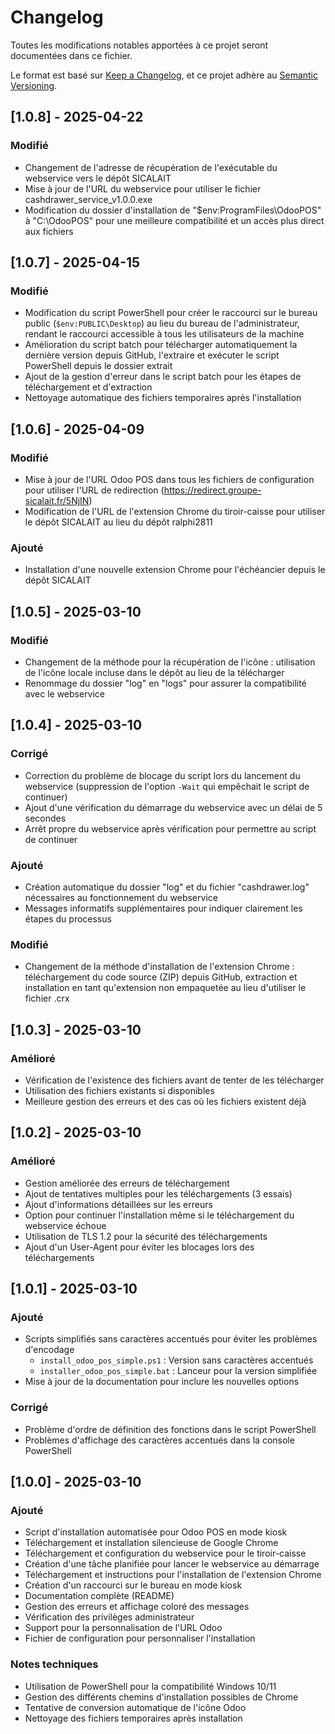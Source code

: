 # Changelog

Toutes les modifications notables apportées à ce projet seront documentées dans ce fichier.

Le format est basé sur [Keep a Changelog](https://keepachangelog.com/fr/1.0.0/),
et ce projet adhère au [Semantic Versioning](https://semver.org/spec/v2.0.0.html).

## [1.0.8] - 2025-04-22

### Modifié
- Changement de l'adresse de récupération de l'exécutable du webservice vers le dépôt SICALAIT
- Mise à jour de l'URL du webservice pour utiliser le fichier cashdrawer_service_v1.0.0.exe
- Modification du dossier d'installation de "$env:ProgramFiles\OdooPOS" à "C:\OdooPOS" pour une meilleure compatibilité et un accès plus direct aux fichiers

## [1.0.7] - 2025-04-15

### Modifié
- Modification du script PowerShell pour créer le raccourci sur le bureau public (`$env:PUBLIC\Desktop`) au lieu du bureau de l'administrateur, rendant le raccourci accessible à tous les utilisateurs de la machine
- Amélioration du script batch pour télécharger automatiquement la dernière version depuis GitHub, l'extraire et exécuter le script PowerShell depuis le dossier extrait
- Ajout de la gestion d'erreur dans le script batch pour les étapes de téléchargement et d'extraction
- Nettoyage automatique des fichiers temporaires après l'installation

## [1.0.6] - 2025-04-09

### Modifié
- Mise à jour de l'URL Odoo POS dans tous les fichiers de configuration pour utiliser l'URL de redirection (https://redirect.groupe-sicalait.fr/5NjIN)
- Modification de l'URL de l'extension Chrome du tiroir-caisse pour utiliser le dépôt SICALAIT au lieu du dépôt ralphi2811

### Ajouté
- Installation d'une nouvelle extension Chrome pour l'échéancier depuis le dépôt SICALAIT

## [1.0.5] - 2025-03-10

### Modifié
- Changement de la méthode pour la récupération de l'icône : utilisation de l'icône locale incluse dans le dépôt au lieu de la télécharger
- Renommage du dossier "log" en "logs" pour assurer la compatibilité avec le webservice

## [1.0.4] - 2025-03-10

### Corrigé
- Correction du problème de blocage du script lors du lancement du webservice (suppression de l'option `-Wait` qui empêchait le script de continuer)
- Ajout d'une vérification du démarrage du webservice avec un délai de 5 secondes
- Arrêt propre du webservice après vérification pour permettre au script de continuer

### Ajouté
- Création automatique du dossier "log" et du fichier "cashdrawer.log" nécessaires au fonctionnement du webservice
- Messages informatifs supplémentaires pour indiquer clairement les étapes du processus

### Modifié
- Changement de la méthode d'installation de l'extension Chrome : téléchargement du code source (ZIP) depuis GitHub, extraction et installation en tant qu'extension non empaquetée au lieu d'utiliser le fichier .crx

## [1.0.3] - 2025-03-10

### Amélioré
- Vérification de l'existence des fichiers avant de tenter de les télécharger
- Utilisation des fichiers existants si disponibles
- Meilleure gestion des erreurs et des cas où les fichiers existent déjà

## [1.0.2] - 2025-03-10

### Amélioré
- Gestion améliorée des erreurs de téléchargement
- Ajout de tentatives multiples pour les téléchargements (3 essais)
- Ajout d'informations détaillées sur les erreurs
- Option pour continuer l'installation même si le téléchargement du webservice échoue
- Utilisation de TLS 1.2 pour la sécurité des téléchargements
- Ajout d'un User-Agent pour éviter les blocages lors des téléchargements

## [1.0.1] - 2025-03-10

### Ajouté
- Scripts simplifiés sans caractères accentués pour éviter les problèmes d'encodage
  - `install_odoo_pos_simple.ps1` : Version sans caractères accentués
  - `installer_odoo_pos_simple.bat` : Lanceur pour la version simplifiée
- Mise à jour de la documentation pour inclure les nouvelles options

### Corrigé
- Problème d'ordre de définition des fonctions dans le script PowerShell
- Problèmes d'affichage des caractères accentués dans la console PowerShell

## [1.0.0] - 2025-03-10

### Ajouté
- Script d'installation automatisée pour Odoo POS en mode kiosk
- Téléchargement et installation silencieuse de Google Chrome
- Téléchargement et configuration du webservice pour le tiroir-caisse
- Création d'une tâche planifiée pour lancer le webservice au démarrage
- Téléchargement et instructions pour l'installation de l'extension Chrome
- Création d'un raccourci sur le bureau en mode kiosk
- Documentation complète (README)
- Gestion des erreurs et affichage coloré des messages
- Vérification des privilèges administrateur
- Support pour la personnalisation de l'URL Odoo
- Fichier de configuration pour personnaliser l'installation

### Notes techniques
- Utilisation de PowerShell pour la compatibilité Windows 10/11
- Gestion des différents chemins d'installation possibles de Chrome
- Tentative de conversion automatique de l'icône Odoo
- Nettoyage des fichiers temporaires après installation
